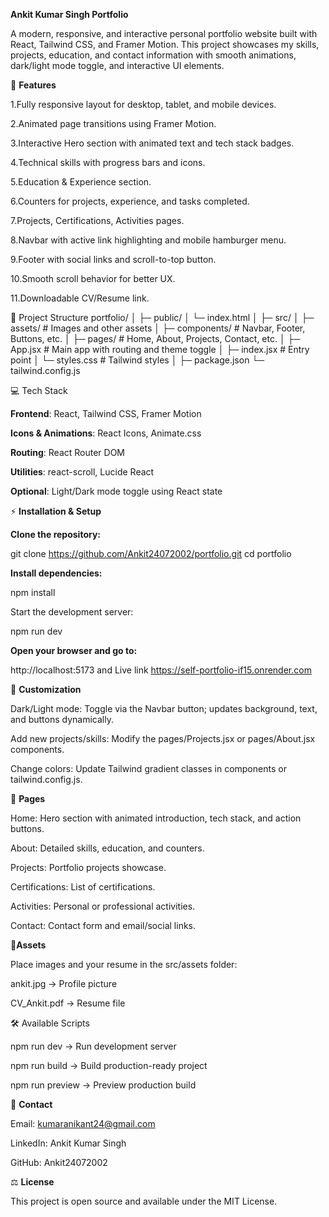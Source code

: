 **Ankit Kumar Singh Portfolio**

A modern, responsive, and interactive personal portfolio website built with React, Tailwind CSS, and Framer Motion. This project showcases my skills, projects, education, and contact information with smooth animations, dark/light mode toggle, and interactive UI elements.

🚀 **Features**

1.Fully responsive layout for desktop, tablet, and mobile devices.

2.Animated page transitions using Framer Motion.

3.Interactive Hero section with animated text and tech stack badges.

4.Technical skills with progress bars and icons.

5.Education & Experience section.

6.Counters for projects, experience, and tasks completed.

7.Projects, Certifications, Activities pages.

8.Navbar with active link highlighting and mobile hamburger menu.

9.Footer with social links and scroll-to-top button.

10.Smooth scroll behavior for better UX.

11.Downloadable CV/Resume link.

📂 Project Structure
portfolio/
│
├─ public/
│  └─ index.html
│
├─ src/
│  ├─ assets/       # Images and other assets
│  ├─ components/   # Navbar, Footer, Buttons, etc.
│  ├─ pages/        # Home, About, Projects, Contact, etc.
│  ├─ App.jsx       # Main app with routing and theme toggle
│  ├─ index.jsx     # Entry point
│  └─ styles.css    # Tailwind styles
│
├─ package.json
└─ tailwind.config.js

💻 Tech Stack

**Frontend**: React, Tailwind CSS, Framer Motion

**Icons & Animations**: React Icons, Animate.css

**Routing**: React Router DOM

**Utilities**: react-scroll, Lucide React

**Optional**: Light/Dark mode toggle using React state

⚡ **Installation & Setup**

**Clone the repository:**

git clone https://github.com/Ankit24072002/portfolio.git
cd portfolio


**Install dependencies:**

npm install


Start the development server:

npm run dev


**Open your browser and go to:**

http://localhost:5173 and Live link https://self-portfolio-if15.onrender.com 

🎨 **Customization**

Dark/Light mode: Toggle via the Navbar button; updates background, text, and buttons dynamically.

Add new projects/skills: Modify the pages/Projects.jsx or pages/About.jsx components.

Change colors: Update Tailwind gradient classes in components or tailwind.config.js.

📄 **Pages**

Home: Hero section with animated introduction, tech stack, and action buttons.

About: Detailed skills, education, and counters.

Projects: Portfolio projects showcase.

Certifications: List of certifications.

Activities: Personal or professional activities.

Contact: Contact form and email/social links.

📂**Assets**

Place images and your resume in the src/assets folder:

ankit.jpg → Profile picture

CV_Ankit.pdf → Resume file

🛠️ Available Scripts

npm run dev → Run development server

npm run build → Build production-ready project

npm run preview → Preview production build

📧 **Contact**

Email: kumaranikant24@gmail.com

LinkedIn: Ankit Kumar Singh

GitHub: Ankit24072002

⚖️ **License**

This project is open source and available under the MIT License.
